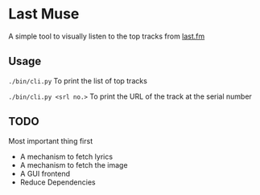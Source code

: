 Last Muse
=========

A simple tool to visually listen to the top tracks from [last.fm](http://www.last.fm)

Usage
-----

`./bin/cli.py`
To print the list of top tracks

`./bin/cli.py <srl no.>`
To print the URL of the track at the serial number

TODO
----
Most important thing first

* A mechanism to fetch lyrics
* A mechanism to fetch the image
* A GUI frontend
* Reduce Dependencies
